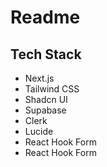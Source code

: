 # Readme

## Tech Stack

- Next.js
- Tailwind CSS
- Shadcn UI
- Supabase
- Clerk
- Lucide
- React Hook Form
- React Hook Form
